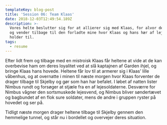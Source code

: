 ```yaml
---
templateKey: blog-post
title: 'Session 06: Team Klaas'
date: 2018-12-03T12:49:54.189Z
description: >-
  Vores helte beslutter sig for at allierer sig med Klaas, for alvor denne gang,
  og vender tilbage til den forladte mine hvor Klaas og hans hær af lejesoldater
  holder til. 
tags:
  - resume
---
```

Efter lidt frem og tilbage med en mistroisk Klaas får heltene at vide at de kan overbevise ham om deres loyalitet ved at slå kaptajnen af Garden ihjel, og bringe Klaas hans hovede. Heltene får lov til at armerer sig i Klaas’ lille våbenhus, og at overnatte i minen til næste morgen hvor Klaas forventer de drager tilbage til Skjelby og gør som han har befalet. I løbet af natten lister Nimbus rundt og forsøger at stjæle fra en af lejesoldaterne. Desværre for Nimbus vågner den sortsmuskede lejesvend, og Nimbus bliver søndertævet og bagbundet af en flok sure soldater, mens de andre i gruppen ryster på hovedet og ser på.

Tidligt næste morgen drager heltene tilbage til Skjelby gennem den hemmelige tunnel, og står nu i bordellet og overvejer deres situation.
